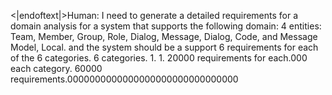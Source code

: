 <|endoftext|>Human: I need to generate a detailed requirements for a domain analysis for a system that supports the following domain: 4 entities: Team, Member, Group, Role, Dialog, Message, Dialog, Code, and Message Model, Local.  and the system should be a support 6 requirements for each of the 6 categories. 6 categories. 1. 1. 20000 requirements for each.000 each category. 60000 requirements.0000000000000000000000000000000